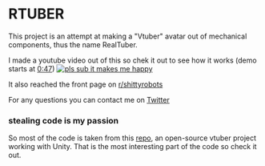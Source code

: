 # RTUBER

This project is an attempt at making a "Vtuber" avatar out of mechanical components, thus the name RealTuber.

I made a youtube video out of this so chek it out to see how it works (demo starts at [0:47](https://youtu.be/ZomPvazL9Mw?t=47))
[![pls sub it makes me happy](https://img.youtube.com/vi/ZomPvazL9Mw/0.jpg)](https://www.youtube.com/watch?v=ZomPvazL9Mw)

It also reached the front page on [r/shittyrobots](https://www.reddit.com/r/shittyrobots/comments/kgu1j9/a_mechanical_virtual_avatar_that_mimics_your_face/?utm_source=share&utm_medium=web2x&context=3)

For any questions you can contact me on [Twitter](https://twitter.com/wendrul)

### stealing code is my passion

So most of the code is taken from this [repo](https://github.com/kwea123/VTuber_Unity), an open-source vtuber project working with Unity. That is the most interesting part of the code so check it out. 